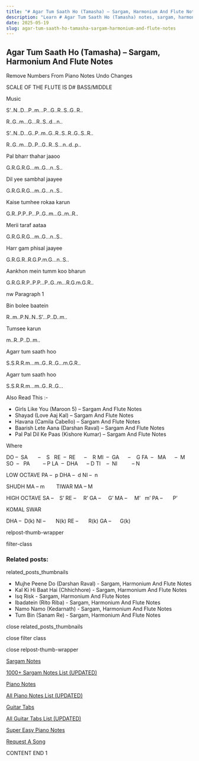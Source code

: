 ```yaml
---
title: "# Agar Tum Saath Ho (Tamasha) – Sargam, Harmonium And Flute Notes"
description: "Learn # Agar Tum Saath Ho (Tamasha) notes, sargam, harmonium notations and flute notes. Easy step-by-step tutorial for beginners."
date: 2025-05-19
slug: agar-tum-saath-ho-tamasha-sargam-harmonium-and-flute-notes
---
```


## Agar Tum Saath Ho (Tamasha) – Sargam, Harmonium And Flute Notes

Remove Numbers From Piano Notes
Undo Changes

SCALE OF THE FLUTE IS D# BASS/MIDDLE

Music

S’..N..D…P..m…P…G..R..S..G..R..

R..G..m…G…R..S..d…n..

S’..N..D…G..P..m..G..R..S..R..G..S..R..

R..G..m…D..P…G..R..S…n..d..p..

Pal bharr thahar jaaoo

G.R.G.R.G…m..G…n..S..

Dil yee sambhal jaayee

G.R.G.R.G…m..G…n..S..

Kaise tumhee rokaa karun

G.R..P.P..P…P..G..m…G..m..R..

Merii taraf aataa

G.R.G.R.G…m..G…n..S..

Harr gam phisal jaayee

G.R.G.R..R.G.P.m.G…n..S..

Aankhon mein tumm koo bharun

G.R.G.R.P..P.P…P..G..m…R.G.m.G.R..

nw Paragraph 1

Bin bolee baatein

R..m..P.N..N..S’…P..D..m..

Tumsee karun

m..R..P..D..m..

Agarr tum saath hoo

S.S.R.R.m…m..G..R..G…m.G.R..

Agarr tum saath hoo

S.S.R.R.m…m..G..R..G…

Also Read This :-

* Girls Like You (Maroon 5) – Sargam And Flute Notes
* Shayad (Love Aaj Kal) – Sargam And Flute Notes
* Havana (Camila Cabello) – Sargam And Flute Notes
* Baarish Lete Aana (Darshan Raval) – Sargam And Flute Notes
* Pal Pal Dil Ke Paas (Kishore Kumar) – Sargam And Flute Notes

Where

DO –  SA       –    S  
RE  –  RE      –    R
MI  –  GA      –    G
FA  –   MA      –  M
SO  –   PA         – P
LA  –  DHA      – D
TI    –  NI          – N

LOW OCTAVE
PA –  p
DHA –  d
NI –  n

SHUDH MA – m        TIWAR MA – M

HIGH OCTAVE
SA –    S’
RE –     R’
GA –     G’
MA –     M’   m’
PA –       P’

KOMAL SWAR

DHA –  D(k)
NI –       N(k)
RE –       R(k)
GA –      G(k)

relpost-thumb-wrapper

filter-class

### Related posts:

related_posts_thumbnails

* Mujhe Peene Do (Darshan Raval) - Sargam, Harmonium And Flute Notes
* Kal Ki Hi Baat Hai (Chhichhore) - Sargam, Harmonium And Flute Notes
* Isq Risk - Sargam, Harmonium And Flute Notes
* Ibadatein (Rito Riba) - Sargam, Harmonium And Flute Notes
* Namo Namo (Kedarnath) - Sargam, Harmonium And Flute Notes
* Tum Bin (Sanam Re) - Sargam, Harmonium And Flute Notes

close related_posts_thumbnails

close filter class

close relpost-thumb-wrapper

[Sargam Notes](https://www.notationsworld.com/sargam-notes.html)

[1000+ Sargam Notes List (UPDATED)](https://www.notationsworld.com/all-songs-list-sargam-notes.html)

[Piano Notes](https://www.notationsworld.com/piano-notes.html)

[All Piano Notes List (UPDATED)](https://www.notationsworld.com/all-songs-list-piano-notes.html)

[Guitar Tabs](https://www.notationsworld.com/guitar-tabs.html)

[All Guitar Tabs List (UPDATED)](https://www.notationsworld.com/all-songs-list-guitar-tabs.html)

[Super Easy Piano Notes](https://studywall.in/)

[Request A Song](https://www.notationsworld.com/request-a-song.html)

CONTENT END 1

